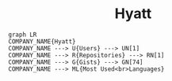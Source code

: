<h1 align="center">Hyatt</h1>

```mermaid
graph LR
COMPANY_NAME{Hyatt}
COMPANY_NAME ---> U{Users} ---> UN[1]
COMPANY_NAME ---> R{Repositories} ---> RN[1]
COMPANY_NAME ---> G{Gists} ---> GN[74]
COMPANY_NAME ---> ML{Most Used<br>Languages}
```
